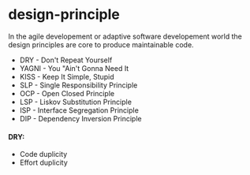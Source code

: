 # design-principle

In the agile developement or adaptive software developement world the design principles are core to produce maintainable code. 

- DRY - Don't Repeat Yourself
- YAGNI - You "Ain't Gonna Need It
- KISS - Keep It Simple, Stupid
- SLP - Single Responsibility Principle
- OCP - Open Closed Principle
- LSP -  Liskov Substitution Principle
- ISP - Interface Segregation Principle
- DIP - Dependency Inversion Principle

#### DRY:
 - Code duplicity
 - Effort duplicity
